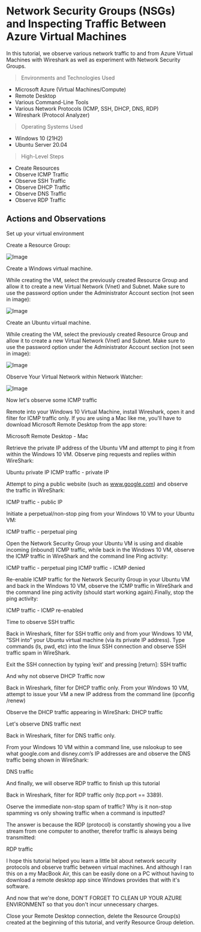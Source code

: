 # Network Security Groups (NSGs) and Inspecting Traffic Between Azure Virtual Machines

In this tutorial, we observe various network traffic to and from Azure Virtual Machines with Wireshark as well as experiment with Network Security Groups.

> Environments and Technologies Used

- Microsoft Azure (Virtual Machines/Compute)
- Remote Desktop
- Various Command-Line Tools
- Various Network Protocols (ICMP, SSH, DHCP, DNS, RDP)
- Wireshark (Protocol Analyzer)

> Operating Systems Used

- Windows 10 (21H2)
- Ubuntu Server 20.04

> High-Level Steps

- Create Resources
- Observe ICMP Traffic
- Observe SSH Traffic
- Observe DHCP Traffic
- Observe DNS Traffic
- Observe RDP Traffic

## Actions and Observations


Set up your virtual environment

Create a Resource Group:

![Image](assets/rg.png)

Create a Windows virtual machine.

While creating the VM, select the previously created Resource Group and allow it to create a new Virtual Network (Vnet) and Subnet. Make sure to use the password option under the Administrator Account section (not seen in image):

![Image](assets/win.png)

Create an Ubuntu virtual machine.

While creating the VM, select the previously created Resource Group and allow it to create a new Virtual Network (Vnet) and Subnet. Make sure to use the password option under the Administrator Account section (not seen in image):

![Image](assets/ub.png)

Observe Your Virtual Network within Network Watcher:

![Image](assets/win.png)



Now let's observe some ICMP traffic

Remote into your Windows 10 Virtual Machine, install Wireshark, open it and filter for ICMP traffic only. If you are using a Mac like me, you'll have to download Microsoft Remote Desktop from the app store:

Microsoft Remote Desktop - Mac

Retrieve the private IP address of the Ubuntu VM and attempt to ping it from within the Windows 10 VM. Observe ping requests and replies within WireShark:

Ubuntu private IP ICMP traffic - private IP

Attempt to ping a public website (such as www.google.com) and observe the traffic in WireShark:

ICMP traffic - public IP

Initiate a perpetual/non-stop ping from your Windows 10 VM to your Ubuntu VM:

ICMP traffic - perpetual ping

Open the Network Security Group your Ubuntu VM is using and disable incoming (inbound) ICMP traffic, while back in the Windows 10 VM, observe the ICMP traffic in WireShark and the command line Ping activity:

ICMP traffic - perpetual ping ICMP traffic - ICMP denied

Re-enable ICMP traffic for the Network Security Group in your Ubuntu VM and back in the Windows 10 VM, observe the ICMP traffic in WireShark and the command line ping activity (should start working again).Finally, stop the ping activity:

ICMP traffic - ICMP re-enabled



Time to observe SSH traffic

Back in Wireshark, filter for SSH traffic only and from your Windows 10 VM, “SSH into” your Ubuntu virtual machine (via its private IP address). Type commands (ls, pwd, etc) into the linux SSH connection and observe SSH traffic spam in WireShark.

Exit the SSH connection by typing ‘exit’ and pressing [return]:
SSH traffic



And why not observe DHCP Traffic now

Back in Wireshark, filter for DHCP traffic only. From your Windows 10 VM, attempt to issue your VM a new IP address from the command line (ipconfig /renew)

Observe the DHCP traffic appearing in WireShark:
DHCP traffic



Let's observe DNS traffic next

Back in Wireshark, filter for DNS traffic only.

From your Windows 10 VM within a command line, use nslookup to see what google.com and disney.com’s IP addresses are and observe the DNS traffic being shown in WireShark:

DNS traffic



And finally, we will observe RDP traffic to finish up this tutorial

Back in Wireshark, filter for RDP traffic only (tcp.port == 3389).

Oserve the immediate non-stop spam of traffic? Why is it non-stop spamming vs only showing traffic when a command is inputted?

The answer is because the RDP (protocol) is constantly showing you a live stream from one computer to another, therefor traffic is always being transmitted:

RDP traffic



I hope this tutorial helped you learn a little bit about network security protocols and observe traffic between virtual machines. And although I ran this on a my MacBook Air, this can be easily done on a PC without having to download a remote desktop app since Windows provides that with it's software.

And now that we're done, DON'T FORGET TO CLEAN UP YOUR AZURE ENVIRONMENT so that you don't incur unnecessary charges.

Close your Remote Desktop connection, delete the Resource Group(s) created at the beginning of this tutorial, and verify Resource Group deletion.
